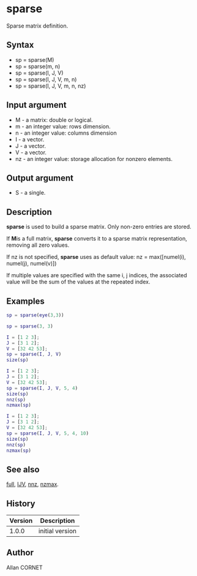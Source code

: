 

# sparse

Sparse matrix definition.

## Syntax

- sp = sparse(M)
- sp = sparse(m, n)
- sp = sparse(I, J, V)
- sp = sparse(I, J, V, m, n)
- sp = sparse(I, J, V, m, n, nz)

## Input argument

 - M - a matrix: double or logical.
 - m - an integer value: rows dimension.
 - n - an integer value: columns dimension
 - I - a vector.
 - J - a vector.
 - V - a vector.
 - nz - an integer value: storage allocation for nonzero elements.

## Output argument

 - S - a single.

## Description


  <p><b>sparse</b> is used to build a sparse matrix. Only non-zero entries are stored.</p>
  <p>If <b>M</b>is a full matrix, <b>sparse</b> converts it to a sparse matrix representation, removing all zero values.</p>
  <p>If nz is not specified, <b>sparse</b> uses as default value: nz = max([numel(i), numel(j), numel(v)])</p>
  <p>If multiple values are specified with the same i, j indices, the associated value will be the sum of the values at the repeated index.</p>


## Examples

```matlab
sp = sparse(eye(3,3))
```
```matlab
sp = sparse(3, 3)
```
```matlab
I = [1 2 3];
J = [3 1 2];
V = [32 42 53];
sp = sparse(I, J, V)
size(sp)
```
```matlab
I = [1 2 3];
J = [3 1 2];
V = [32 42 53];
sp = sparse(I, J, V, 5, 4)
size(sp)
nnz(sp)
nzmax(sp)
```
```matlab
I = [1 2 3];
J = [3 1 2];
V = [32 42 53];
sp = sparse(I, J, V, 5, 4, 10)
size(sp)
nnz(sp)
nzmax(sp)
```

## See also

[full](full.md), [IJV](IJV.md), [nnz](nnz.md), [nzmax](nzmax.md).
## History

|Version|Description|
|------|------|
|1.0.0|initial version|


## Author

Allan CORNET



